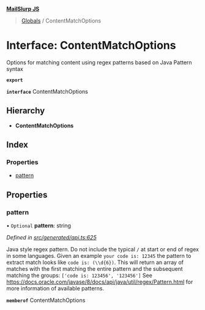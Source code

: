 **[MailSlurp JS](../README.md)**

> [Globals](../README.md) / ContentMatchOptions

# Interface: ContentMatchOptions

Options for matching content using regex patterns based on Java Pattern syntax

**`export`** 

**`interface`** ContentMatchOptions

## Hierarchy

* **ContentMatchOptions**

## Index

### Properties

* [pattern](contentmatchoptions.md#pattern)

## Properties

### pattern

• `Optional` **pattern**: string

*Defined in [src/generated/api.ts:625](https://github.com/mailslurp/mailslurp-client/blob/85c640b/src/generated/api.ts#L625)*

Java style regex pattern. Do not include the typical `/` at start or end of regex in some languages. Given an example `your code is: 12345` the pattern to extract match looks like `code is: (\\d{6})`. This will return an array of matches with the first matching the entire pattern and the subsequent matching the groups: `['code is: 123456', '123456']` See https://docs.oracle.com/javase/8/docs/api/java/util/regex/Pattern.html for more information of available patterns.

**`memberof`** ContentMatchOptions
